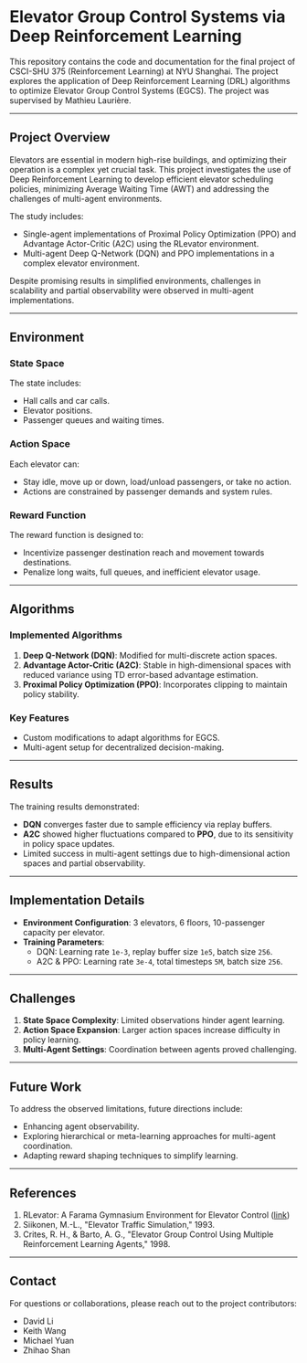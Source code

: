 # Elevator Group Control Systems via Deep Reinforcement Learning

This repository contains the code and documentation for the final project of CSCI-SHU 375 (Reinforcement Learning) at NYU Shanghai. The project explores the application of Deep Reinforcement Learning (DRL) algorithms to optimize Elevator Group Control Systems (EGCS). The project was supervised by Mathieu Laurière.

---

## Project Overview

Elevators are essential in modern high-rise buildings, and optimizing their operation is a complex yet crucial task. This project investigates the use of Deep Reinforcement Learning to develop efficient elevator scheduling policies, minimizing Average Waiting Time (AWT) and addressing the challenges of multi-agent environments.

The study includes:
- Single-agent implementations of Proximal Policy Optimization (PPO) and Advantage Actor-Critic (A2C) using the RLevator environment.
- Multi-agent Deep Q-Network (DQN) and PPO implementations in a complex elevator environment.

Despite promising results in simplified environments, challenges in scalability and partial observability were observed in multi-agent implementations.

---

## Environment

### State Space
The state includes:
- Hall calls and car calls.
- Elevator positions.
- Passenger queues and waiting times.

### Action Space
Each elevator can:
- Stay idle, move up or down, load/unload passengers, or take no action.
- Actions are constrained by passenger demands and system rules.

### Reward Function
The reward function is designed to:
- Incentivize passenger destination reach and movement towards destinations.
- Penalize long waits, full queues, and inefficient elevator usage.

---

## Algorithms

### Implemented Algorithms
1. **Deep Q-Network (DQN)**: Modified for multi-discrete action spaces.
2. **Advantage Actor-Critic (A2C)**: Stable in high-dimensional spaces with reduced variance using TD error-based advantage estimation.
3. **Proximal Policy Optimization (PPO)**: Incorporates clipping to maintain policy stability.

### Key Features
- Custom modifications to adapt algorithms for EGCS.
- Multi-agent setup for decentralized decision-making.

---

## Results

The training results demonstrated:
- **DQN** converges faster due to sample efficiency via replay buffers.
- **A2C** showed higher fluctuations compared to **PPO**, due to its sensitivity in policy space updates.
- Limited success in multi-agent settings due to high-dimensional action spaces and partial observability.

---

## Implementation Details

- **Environment Configuration**: 3 elevators, 6 floors, 10-passenger capacity per elevator.
- **Training Parameters**:
  - DQN: Learning rate `1e-3`, replay buffer size `1e5`, batch size `256`.
  - A2C & PPO: Learning rate `3e-4`, total timesteps `5M`, batch size `256`.

---

## Challenges

1. **State Space Complexity**: Limited observations hinder agent learning.
2. **Action Space Expansion**: Larger action spaces increase difficulty in policy learning.
3. **Multi-Agent Settings**: Coordination between agents proved challenging.

---

## Future Work

To address the observed limitations, future directions include:
- Enhancing agent observability.
- Exploring hierarchical or meta-learning approaches for multi-agent coordination.
- Adapting reward shaping techniques to simplify learning.

---

## References

1. RLevator: A Farama Gymnasium Environment for Elevator Control ([link](https://mwburke.github.io/RLevator))
2. Siikonen, M.-L., "Elevator Traffic Simulation," 1993.
3. Crites, R. H., & Barto, A. G., "Elevator Group Control Using Multiple Reinforcement Learning Agents," 1998.

---

## Contact

For questions or collaborations, please reach out to the project contributors:

- David Li
- Keith Wang
- Michael Yuan
- Zhihao Shan
  
